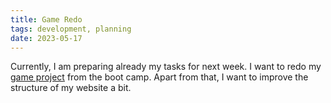 ```yaml
---
title: Game Redo
tags: development, planning
date: 2023-05-17
---
```


Currently, I am preparing already my tasks for next week. I want to redo my [game project](https://petersekan.de/ih-the-game/) from the boot camp. Apart from that, I want to improve the structure of my website a bit.
